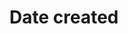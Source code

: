 ---
title: 'Date created'
field: 'dcterms.created'
slug: 'dcterms-created'
description: 'Date of creation of the resource.'
comment: 'Date in YYYY-MM-DD format. At the very least you must enter the year, but month and day is better if possible.'
required: False
module: 'Status'
cluster: 'Global'
policy: 'Date. Single value only.'
layout: 'home'
---